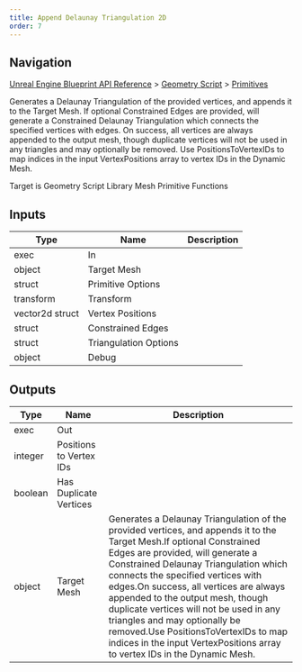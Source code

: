 ```yaml
---
title: Append Delaunay Triangulation 2D
order: 7
---
```

## Navigation

[Unreal Engine Blueprint API Reference](https://dev.epicgames.com/documentation/en-us/unreal-engine/BlueprintAPI) > [Geometry Script](https://dev.epicgames.com/documentation/en-us/unreal-engine/BlueprintAPI/GeometryScript) > [Primitives](https://dev.epicgames.com/documentation/en-us/unreal-engine/BlueprintAPI/GeometryScript/Primitives)

Generates a Delaunay Triangulation of the provided vertices, and appends it to the Target Mesh.
If optional Constrained Edges are provided, will generate a Constrained Delaunay Triangulation which connects the specified vertices with edges.
On success, all vertices are always appended to the output mesh, though duplicate vertices will not be used in any triangles and may optionally be removed.
Use PositionsToVertexIDs to map indices in the input VertexPositions array to vertex IDs in the Dynamic Mesh.

Target is Geometry Script Library Mesh Primitive Functions

## Inputs

| Type | Name | Description |
| --- | --- | --- |
| exec | In |  |
| object | Target Mesh |  |
| struct | Primitive Options |  |
| transform | Transform |  |
| vector2d struct | Vertex Positions |  |
| struct | Constrained Edges |  |
| struct | Triangulation Options |  |
| object | Debug |  |

## Outputs

| Type | Name | Description |
| --- | --- | --- |
| exec | Out |  |
| integer | Positions to Vertex IDs |  |
| boolean | Has Duplicate Vertices |  |
| object | Target Mesh | Generates a Delaunay Triangulation of the provided vertices, and appends it to the Target Mesh.If optional Constrained Edges are provided, will generate a Constrained Delaunay Triangulation which connects the specified vertices with edges.On success, all vertices are always appended to the output mesh, though duplicate vertices will not be used in any triangles and may optionally be removed.Use PositionsToVertexIDs to map indices in the input VertexPositions array to vertex IDs in the Dynamic Mesh. |
